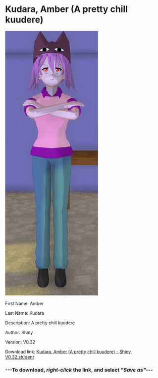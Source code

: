 # Kudara, Amber (A pretty chill kuudere)

<img src = "https://raw.githubusercontent.com/Arbiter1223/Daigaku-Gurashi-Custom-Students/master/Students/Files/Kudara%2C%20Amber%20(A%20pretty%20chill%20kuudere).png">

First Name: Amber

Last Name: Kudara

Description: A pretty chill kuudere

Author: Shiny

Version: V0.32

Download link: <a href="https://raw.githubusercontent.com/Arbiter1223/Daigaku-Gurashi-Custom-Students/master/Students/Files/Kudara%2C%20Amber%20(A%20pretty%20chill%20kuudere)%20-%20Shiny%2C%20V0.32.student">Kudara, Amber (A pretty chill kuudere) - Shiny, V0.32.student</a>

### ---**To download, _right-click_ the link, and select _"Save as"_**---
